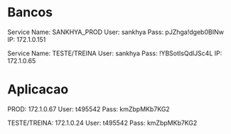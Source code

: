 # Bancos

Service Name: SANKHYA_PROD
User: sankhya
Pass: pJZhga!dgeb0BINw
IP: 172.1.0.151

Service Name: TESTE/TREINA
User: sankhya
Pass: !YBSotIsQdlJSc4L
IP: 172.1.0.65

# Aplicacao

PROD:
172.1.0.67
User: t495542
Pass: kmZbpMKb7KG2

TESTE/TREINA: 172.1.0.24
User: t495542
Pass: kmZbpMKb7KG2